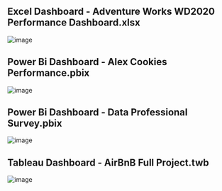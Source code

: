 ## Excel Dashboard - Adventure Works WD2020 Performance Dashboard.xlsx
![image](https://github.com/user-attachments/assets/6c89581c-334d-4e20-b50d-97e4943af3f6)
## Power Bi Dashboard - Alex Cookies Performance.pbix
![image](https://github.com/user-attachments/assets/17dd044a-1b68-4f0b-b190-0ed6df9b10a8)
## Power Bi Dashboard - Data Professional Survey.pbix
![image](https://github.com/user-attachments/assets/51bcc3e8-d7df-420a-b74d-bcc69f426fcc)
## Tableau Dashboard - AirBnB Full Project.twb
![image](https://github.com/user-attachments/assets/1602c5de-4165-434c-8463-993e36cb9412)
